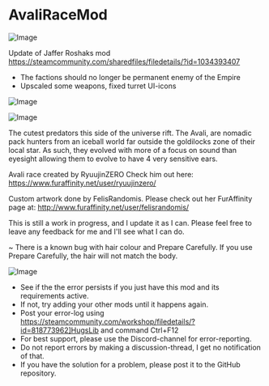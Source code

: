 # AvaliRaceMod

![Image](https://i.imgur.com/WAEzk68.png)

Update of Jaffer Roshaks mod
https://steamcommunity.com/sharedfiles/filedetails/?id=1034393407

- The factions should no longer be permanent enemy of the Empire
- Upscaled some weapons, fixed turret UI-icons

![Image](https://i.imgur.com/7Gzt3Rg.png)

	
![Image](https://i.imgur.com/NOW7jU1.png)

The cutest predators this side of the universe rift.  The Avali, are nomadic pack hunters from an iceball world far outside the goldilocks zone of their local star. As such, they evolved with more of a focus on sound than eyesight allowing them to evolve to have 4 very sensitive ears.

Avali race created by RyuujinZERO
Check him out here: https://www.furaffinity.net/user/ryuujinzero/

Custom artwork done by FelisRandomis.
Please check out her FurAffinity page at: http://www.furaffinity.net/user/felisrandomis/
	
This is still a work in progress, and I update it as I can.
Please feel free to leave any feedback for me and I&apos;ll see what I can do.

~ There is a known bug with hair colour and Prepare Carefully.  If you use Prepare Carefully, the hair will not match the body.

![Image](https://i.imgur.com/Rs6T6cr.png)



-  See if the the error persists if you just have this mod and its requirements active.
-  If not, try adding your other mods until it happens again.
-  Post your error-log using https://steamcommunity.com/workshop/filedetails/?id=818773962]HugsLib and command Ctrl+F12
-  For best support, please use the Discord-channel for error-reporting.
-  Do not report errors by making a discussion-thread, I get no notification of that.
-  If you have the solution for a problem, please post it to the GitHub repository.




